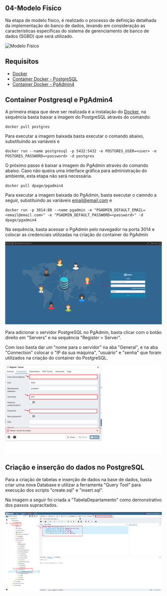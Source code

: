 ## 04-Modelo Físico

Na etapa de modelo físico, é realizado o processo de definição detalhada da implementação do banco de dados, levando em consideração as características específicas do sistema de gerenciamento de banco de dados (SGBD) que será utilizado.

![Modelo Físico](https://github.com/Fredon99/PUCRS_Memorial/blob/main/09-BancoRelacional/05-ModeloFisico/Modelagem%20de%20dados%20-%20Modelo%20f%C3%ADsico.png)

## Requisitos

- [Docker](https://www.docker.com/)
- [Container Docker - PostgreSQL](https://hub.docker.com/_/postgres)
- [Container Docker - PgAdmin4](https://www.pgadmin.org/download/)

## Container Postgresql e PgAdmin4

A primeira etapa que deve ser realizada é a instalação do [Docker](https://www.docker.com/), na sequência basta baixar a imagem do PostgreSQL através do comando:

```
docker pull postgres
```

Para executar a imagem baixada basta executar o comando abaixo, substituindo as variáveis <user> e <password>

```
docker run --name postgresql -p 5432:5432 -e POSTGRES_USER=<user> -e POSTGRES_PASSWORD=<password> -d postgres
```

O próximo passo é baixar a imagem do PgAdmin através do comando abaixo. Caso não queira uma interface gráfica para administração do ambiente, esta etapa não será necessária.

```
docker pull dpage/pgadmin4
```

Para executar a imagem baixada do PgAdmin, basta executar o camndo a seguir, substituindo as variáveis <email@email.com> e <password>

```
docker run -p 3014:80 --name pgadmin -e "PGADMIN_DEFAULT_EMAIL=<email@email.com>" -e "PGADMIN_DEFAULT_PASSWORD=<password>" -d dpage/pgadmin4
```

Na sequência, basta acessar o PgAdmin pelo navegador na porta 3014 e colocar as credenciais utilizadas na criação do container do PgAdmin

![PgAdmin - Login](https://github.com/Fredon99/PUCRS_Memorial/blob/main/09-BancoRelacional/05-ModeloFisico/PgAdmin-Login.png)

Para adicionar o servidor PostgreSQL no PgAdmin, basta clicar com o botão direito em "Servers" e na sequência "Register > Server". 

Com isso basta dar um "nome para o servidor" na aba "General", e na aba "Connection" colocar o "IP da sua máquina", "usuário" e "senha" que foram utilizados na criação do container do PostgreSQL.

![PgAdmin - Server](https://github.com/Fredon99/PUCRS_Memorial/blob/main/09-BancoRelacional/05-ModeloFisico/PgAdmin-Server.png)

## Criação e inserção do dados no PostgreSQL

Para a criação de tabelas e inserção de dados na base de dados, basta criar uma nova Database e utilizar a ferramenta "Query Tool" para execução dos scripts "create.sql" e "insert.sql".

Na imagem a seguir foi criada a "TabelaDepartamento" como demonstrativo dos passos supracitados.

![PgAdmin - Database](https://github.com/Fredon99/PUCRS_Memorial/blob/main/09-BancoRelacional/05-ModeloFisico/PgAdmin-Database.png)